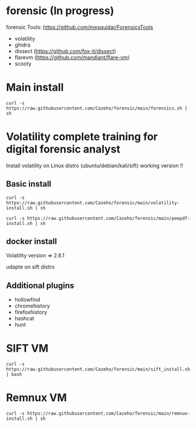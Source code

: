 # forensic (In progress)

forensic Tools: https://github.com/mesquidar/ForensicsTools

- volatility
- ghidra
- dissect (https://github.com/fox-it/dissect)
- flarevm (https://github.com/mandiant/flare-vm)
- scooty

# Main install

```curl -s https://raw.githubusercontent.com/Cazeho/forensic/main/forensics.sh | sh```


# Volatility complete training for digital forensic analyst


Install volatility on Linux distro (ubuntu/debian/kali/sift) working version !!



## Basic install

```curl -s https://raw.githubusercontent.com/Cazeho/forensic/main/volatility-install.sh | sh```

```curl -s https://raw.githubusercontent.com/Cazeho/forensic/main/peepdf-install.sh | sh```

## docker install


Volatility version => 2.6.1

udapte on sift distro


## Additional plugins

- hollowfind
- chromehistory
- firefoxhistory
- hashcat
- hunt

# SIFT VM

```curl -s https://raw.githubusercontent.com/Cazeho/forensic/main/sift_install.sh | bash```

# Remnux VM

```curl -s https://raw.githubusercontent.com/Cazeho/forensic/main/remnux-install.sh | sh```
